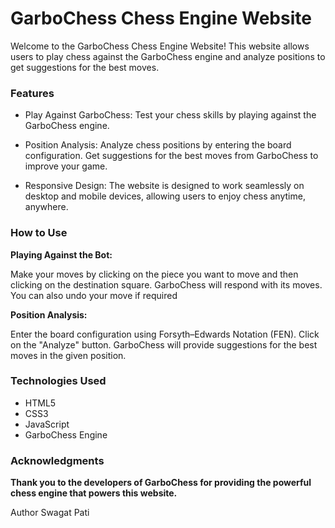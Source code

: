 # GarboChess Chess Engine Website

Welcome to the GarboChess Chess Engine Website! This website allows users to play chess against the GarboChess engine and analyze positions to get suggestions for the best moves.

### Features

* Play Against GarboChess: Test your chess skills by playing against the GarboChess engine. 

* Position Analysis: Analyze chess positions by entering the board configuration. Get suggestions for the best moves from GarboChess to improve your game.

* Responsive Design: The website is designed to work seamlessly on desktop and mobile devices, allowing users to enjoy chess anytime, anywhere.

### How to Use

**Playing Against the Bot:**

Make your moves by clicking on the piece you want to move and then clicking on the destination square.
GarboChess will respond with its moves.
You can also undo your move if required

**Position Analysis:**

Enter the board configuration using Forsyth–Edwards Notation (FEN).
Click on the "Analyze" button.
GarboChess will provide suggestions for the best moves in the given position.
### Technologies Used

* HTML5
* CSS3
* JavaScript
* GarboChess Engine
### Acknowledgments

**Thank you to the developers of GarboChess for providing the powerful chess engine that powers this website.**

Author
Swagat Pati 
